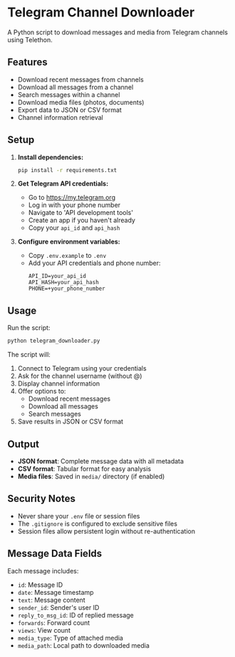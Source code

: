 # Telegram Channel Downloader

A Python script to download messages and media from Telegram channels using Telethon.

## Features

- Download recent messages from channels
- Download all messages from a channel
- Search messages within a channel
- Download media files (photos, documents)
- Export data to JSON or CSV format
- Channel information retrieval

## Setup

1. **Install dependencies:**
   ```bash
   pip install -r requirements.txt
   ```

2. **Get Telegram API credentials:**
   - Go to https://my.telegram.org
   - Log in with your phone number
   - Navigate to 'API development tools'
   - Create an app if you haven't already
   - Copy your `api_id` and `api_hash`

3. **Configure environment variables:**
   - Copy `.env.example` to `.env`
   - Add your API credentials and phone number:
     ```
     API_ID=your_api_id
     API_HASH=your_api_hash
     PHONE=+your_phone_number
     ```

## Usage

Run the script:
```bash
python telegram_downloader.py
```

The script will:
1. Connect to Telegram using your credentials
2. Ask for the channel username (without @)
3. Display channel information
4. Offer options to:
   - Download recent messages
   - Download all messages
   - Search messages
5. Save results in JSON or CSV format

## Output

- **JSON format**: Complete message data with all metadata
- **CSV format**: Tabular format for easy analysis
- **Media files**: Saved in `media/` directory (if enabled)

## Security Notes

- Never share your `.env` file or session files
- The `.gitignore` is configured to exclude sensitive files
- Session files allow persistent login without re-authentication

## Message Data Fields

Each message includes:
- `id`: Message ID
- `date`: Message timestamp
- `text`: Message content
- `sender_id`: Sender's user ID
- `reply_to_msg_id`: ID of replied message
- `forwards`: Forward count
- `views`: View count
- `media_type`: Type of attached media
- `media_path`: Local path to downloaded media